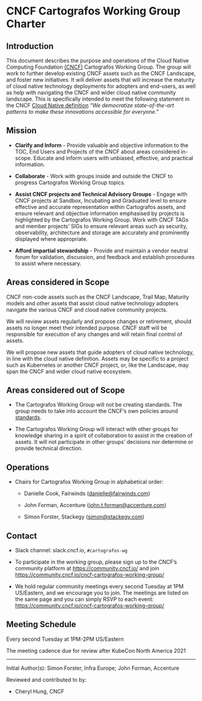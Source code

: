 # CNCF Cartografos Working Group Charter

## Introduction

This document describes the purpose and operations of the Cloud Native Computing Foundation [(CNCF)](cncf.io) Cartografos Working Group.  The group will work to further develop existing CNCF assets such as the CNCF Landscape, and foster new initiatives.  It will deliver assets that will increase the maturity of cloud native technology deployments for adopters and end-users, as well as help with navigating the CNCF and wider cloud native community landscape.  This is specifically intended to meet the following statement in the CNCF [Cloud Native definition](https://github.com/cncf/toc/blob/master/DEFINITION.md) *“We democratize state-of-the-art patterns to make these innovations accessible for everyone.”*

## Mission

- **Clarify and Inform** - Provide valuable and objective information to the TOC, End Users and Projects of the CNCF about areas considered in-scope. Educate and inform users with unbiased, effective, and practical information.

- **Collaborate** - Work with groups inside and outside the CNCF to progress Cartografos Working Group topics.

- **Assist CNCF projects and Technical Advisory Groups** - Engage with CNCF projects at Sandbox, Incubating and Graduated level to ensure effective and accurate representation within Cartografos assets, and ensure relevant and objective information emphasised by projects is highlighted by the Cartografos Working Group.  Work with CNCF TAGs and member projects’ SIGs to ensure relevant areas such as security, observability, architecture and storage are accurately and prominently displayed where appropriate.

- **Afford impartial stewardship** - Provide and maintain a vendor neutral forum for validation, discussion, and feedback and establish procedures to assist where necessary.

## Areas considered in Scope

CNCF non-code assets such as the CNCF Landscape, Trail Map, Maturity models and other assets that assist cloud native technology adopters navigate the various CNCF and cloud native community projects.  

We will review assets regularly and propose changes or retirement, should assets no longer meet their intended purpose. CNCF staff will be responsible for execution of any changes and will retain final control of assets.

We will propose new assets that guide adopters of cloud native technology, in line with the cloud native definition.  Assets may be specific to a project such as Kubernetes or another CNCF project, or, like the Landscape, may span the CNCF and wider cloud native ecosystem.

## Areas considered out of Scope

- The Cartografos Working Group will not be creating standards.  The group needs to take into account the CNCF’s own policies around [standards](https://www.cncf.io/blog/2018/03/08/introducing-the-cloud-native-landscape-2-0-interactive-edition/).

- The Cartografos Working Group will interact with other groups for knowledge sharing in a spirit of collaboration to assist in the creation of assets.  It will not participate in other groups’ decisions nor determine or provide technical direction.

## Operations

- Chairs for Cartografos Working Group in alphabetical order:

  - Danielle Cook, Fairwinds (danielle@fairwinds.com)

  - John Forman, Accenture (john.t.forman@accenture.com)

  - Simon Forster, Stackegy (simon@stackegy.com)

## Contact

- Slack channel: slack.cncf.io, `#cartografos-wg`

- To participate in the working group, please sign up to the CNCF’s community platform at <https://community.cncf.io/> and  join <https://community.cncf.io/cncf-cartografos-working-group/>

- We hold regular community meetings every second Tuesday at 1PM US/Eastern, and we encourage you to join.  The meetings are listed on the same page and you can simply RSVP to each event:
<https://community.cncf.io/cncf-cartografos-working-group/>

## Meeting Schedule

Every second Tuesday at 1PM-2PM US/Eastern

The meeting cadence due for review after KubeCon North America 2021

---
Initial Author(s): Simon Forster, Infra Europe; John Forman, Accenture

Reviewed and contributed to by:

- Cheryl Hung, CNCF
